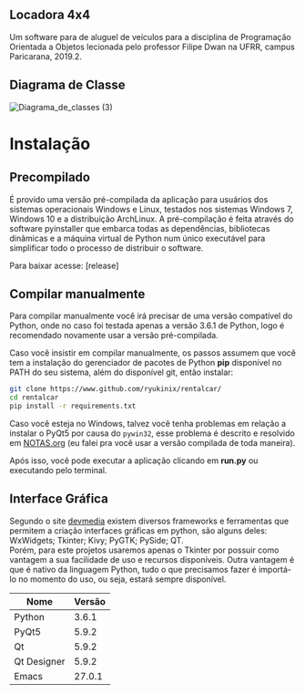 ## Locadora 4x4

Um software para de aluguel de veículos para a disciplina de Programação Orientada a Objetos lecionada pelo professor Filipe Dwan na UFRR, campus Paricarana, 2019.2.
 
 ## Diagrama de Classe
 ![Diagrama_de_classes (3)](https://user-images.githubusercontent.com/49700354/67211117-3776b700-f3e8-11e9-9022-99bea0388003.png)

# Instalação

## Precompilado

É provido uma versão pré-compilada da aplicação para usuários dos
sistemas operacionais Windows e Linux, testados nos sistemas Windows
7, Windows 10 e a distribuição ArchLinux.  A pré-compilação é feita
através do software pyinstaller que embarca todas as dependências,
bibliotecas dinâmicas e a máquina virtual de Python num único
executável para simplificar todo o processo de distribuir o software.

Para baixar acesse: [release]

## Compilar manualmente

Para compilar manualmente você irá precisar de uma versão compatível
do Python, onde no caso foi testada apenas a versão 3.6.1 de Python,
logo é recomendado novamente usar a versão pré-compilada.

Caso você insistir em compilar manualmente, os passos assumem que você
tem a instalação do gerenciador de pacotes de Python **pip**
disponível no PATH do seu sistema, além do disponível git, então instalar:

``` bash
git clone https://www.github.com/ryukinix/rentalcar/
cd rentalcar
pip install -r requirements.txt
```

Caso você esteja no Windows, talvez você tenha problemas em relação a instalar
o PyQt5 por causa do `pywin32`, esse problema é descrito e resolvido em
[NOTAS.org](./NOTAS.org) (eu falei pra você usar a versão compilada de toda maneira).

Após isso, você pode executar a aplicação clicando em **run.py** ou executando pelo
terminal.

 ## Interface Gráfica     
 Segundo o site [devmedia](https://www.devmedia.com.br/tkinter-interfaces-graficas-em-python/33956) existem diversos frameworks e ferramentas que permitem a criação interfaces gráficas em python, são alguns deles: WxWidgets; Tkinter; Kivy; PyGTK; PySide; QT.   
Porém, para este projetos usaremos apenas o Tkinter por possuir como vantagem a sua facilidade de uso e recursos disponíveis. Outra vantagem é que é nativo da linguagem Python, tudo o que precisamos fazer é importá-lo no momento do uso, ou seja, estará sempre disponível.


|Nome        |Versão   |
|------------|---------|
|Python      | 3.6.1   |
|PyQt5       | 5.9.2   |
|Qt          | 5.9.2   |
|Qt Designer | 5.9.2   |
|Emacs       | 27.0.1  |

